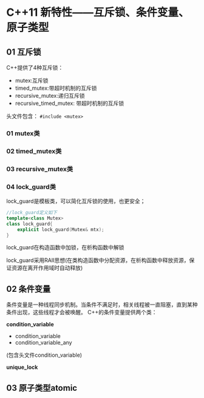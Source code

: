 # C++11 新特性——互斥锁、条件变量、原子类型
## 01 互斥锁
C++提供了4种互斥锁：
- mutex:互斥锁
- timed_mutex:带超时机制的互斥锁
- recursive_mutex:递归互斥锁
- recursive_timed_mutex: 带超时机制的互斥锁

头文件包含： `#include <mutex>`
### 01 mutex类


### 02 timed_mutex类


### 03 recursive_mutex类


### 04 lock_guard类

lock_guard是模板类，可以简化互斥锁的使用，也更安全；

```cpp
//lock_guard定义如下
template<class Mutex>
class lock_guard{
    explicit lock_guard(Mutex& mtx);
}

```

lock_guard在构造函数中加锁，在析构函数中解锁

lock_guard采用RAII思想(在类构造函数中分配资源，在析构函数中释放资源，保证资源在离开作用域时自动释放)

## 02 条件变量

条件变量是一种线程同步机制。当条件不满足时，相关线程被一直阻塞，直到某种条件出现，这些线程才会被唤醒。
C++的条件变量提供两个类：

**condition_variable**

- condition_variable
- condition_variable_any 

(包含头文件condition_variable)

**unique_lock**




## 03 原子类型atomic